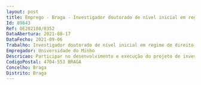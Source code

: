 ```yaml
--- 
layout: post
title: Emprego - Braga - Investigador doutorado de nível inicial em regime de direito privado em regime de direito privado
Id: 89643
Ref: OE202108/0352
DataAbertura: 2021-08-17
DataFecho: 2021-09-06
Trabalho: Investigador doutorado de nível inicial em regime de direito privado em regime de direito privado
Empregador: Universidade do Minho
Descricao: Participar no desenvolvimento e execução do projeto de investigação e desenvolvimento nas atividades cientificas e técnicas conexas
CodigoPostal: 4704-553 BRAGA
Concelho: Braga
Distrito: Braga
--- 
```

